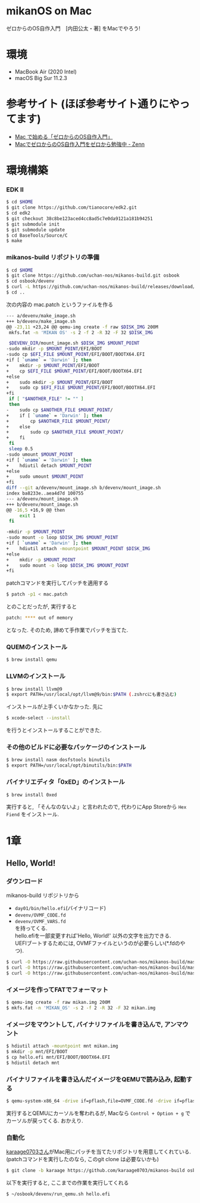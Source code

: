# mikanOS on Mac
ゼロからのOS自作入門　[内田公太・著] をMacでやろう!


# 環境
- MacBook Air (2020 Intel)
- macOS Big Sur 11.2.3


# 参考サイト (ほぼ参考サイト通りにやってます)
- [Mac で始める「ゼロからのOS自作入門」](https://qiita.com/yamoridon/items/4905765cc6e4f320c9b5)
- [MacでゼロからのOS自作入門をゼロから勉強中 - Zenn](https://zenn.dev/karaage0703/scraps/b2705131673377)

# 環境構築
### EDK II
```sh
$ cd $HOME
$ git clone https://github.com/tianocore/edk2.git
$ cd edk2
$ git checkout 38c8be123aced4cc8ad5c7e0da9121a181b94251
$ git submodule init
$ git submodule update
$ cd BaseTools/Source/C
$ make
```

### mikanos-build リポジトリの準備
```sh
$ cd $HOME
$ git clone https://github.com/uchan-nos/mikanos-build.git osbook
$ cd osbook/devenv
$ curl -L https://github.com/uchan-nos/mikanos-build/releases/download/v2.0/x86_64-elf.tar.gz | tar xz
$ cd ..
```

次の内容の mac.patch というファイルを作る
```sh
--- a/devenv/make_image.sh
+++ b/devenv/make_image.sh
@@ -23,11 +23,24 @@ qemu-img create -f raw $DISK_IMG 200M
 mkfs.fat -n 'MIKAN OS' -s 2 -f 2 -R 32 -F 32 $DISK_IMG

 $DEVENV_DIR/mount_image.sh $DISK_IMG $MOUNT_POINT
-sudo mkdir -p $MOUNT_POINT/EFI/BOOT
-sudo cp $EFI_FILE $MOUNT_POINT/EFI/BOOT/BOOTX64.EFI
+if [ `uname` = 'Darwin' ]; then
+    mkdir -p $MOUNT_POINT/EFI/BOOT
+    cp $EFI_FILE $MOUNT_POINT/EFI/BOOT/BOOTX64.EFI
+else
+    sudo mkdir -p $MOUNT_POINT/EFI/BOOT
+    sudo cp $EFI_FILE $MOUNT_POINT/EFI/BOOT/BOOTX64.EFI
+fi
 if [ "$ANOTHER_FILE" != "" ]
 then
-    sudo cp $ANOTHER_FILE $MOUNT_POINT/
+    if [ `uname` = 'Darwin' ]; then
+        cp $ANOTHER_FILE $MOUNT_POINT/
+    else
+        sudo cp $ANOTHER_FILE $MOUNT_POINT/
+    fi
 fi
 sleep 0.5
-sudo umount $MOUNT_POINT
+if [ `uname` = 'Darwin' ]; then
+    hdiutil detach $MOUNT_POINT
+else
+    sudo umount $MOUNT_POINT
+fi
diff --git a/devenv/mount_image.sh b/devenv/mount_image.sh
index ba8233e..aea4d7d 100755
--- a/devenv/mount_image.sh
+++ b/devenv/mount_image.sh
@@ -16,5 +16,9 @@ then
     exit 1
 fi

-mkdir -p $MOUNT_POINT
-sudo mount -o loop $DISK_IMG $MOUNT_POINT
+if [ `uname` = 'Darwin' ]; then
+    hdiutil attach -mountpoint $MOUNT_POINT $DISK_IMG
+else
+    mkdir -p $MOUNT_POINT
+    sudo mount -o loop $DISK_IMG $MOUNT_POINT
+fi
```

patchコマンドを実行してパッチを適用する
```sh
$ patch -p1 < mac.patch
```
とのことだったが, 実行すると
```sh
patch: **** out of memory
```
となった. そのため, 諦めて手作業でパッチを当てた.



### QUEMのインストール
```sh
$ brew install qemu
```


### LLVMのインストール
```sh
$ brew install llvm@9
$ export PATH=/usr/local/opt/llvm@9/bin:$PATH (.zshrcにも書き込む)
```
インストールが上手くいかなかった. 先に
```sh
$ xcode-select --install
```
を行うとインストールすることができた.



### その他のビルドに必要なパッケージのインストール
```sh
$ brew install nasm dosfstools binutils
$ export PATH=/usr/local/opt/binutils/bin:$PATH
```


### バイナリエディタ「0xED」のインストール
```sh
$ brew install 0xed
```
実行すると, 「そんなのないよ」と言われたので, 代わりにApp Storeから `Hex Fiend` をインストール. 



# 1章
## Hello, World!

### ダウンロード
mikanos-build リポジトリから
- `day01/bin/hello.efi`(バイナリコード)
- `devenv/OVMF_CODE.fd`
- `devenv/OVMF_VARS.fd`  
を持ってくる.  
hello.efiを一部変更すれば'Hello, World!' 以外の文字を出力できる.  
UEFIブートするためには, OVMFファイルというのが必要らしい(*.fdのやつ). 

```sh
$ curl -O https://raw.githubusercontent.com/uchan-nos/mikanos-build/master/day01/bin/hello.efi
$ curl -O https://raw.githubusercontent.com/uchan-nos/mikanos-build/master/devenv/OVMF_CODE.fd
$ curl -O https://raw.githubusercontent.com/uchan-nos/mikanos-build/master/devenv/OVMF_VARS.fd
```


### イメージを作ってFATでフォーマット
```sh
$ qemu-img create -f raw mikan.img 200M
$ mkfs.fat -n 'MIKAN_OS' -s 2 -f 2 -R 32 -F 32 mikan.img
```

### イメージをマウントして, バイナリファイルを書き込んで, アンマウント
```sh
$ hdiutil attach -mountpoint mnt mikan.img
$ mkdir -p mnt/EFI/BOOT
$ cp hello.efi mnt/EFI/BOOT/BOOTX64.EFI
$ hdiutil detach mnt
```


### バイナリファイルを書き込んだイメージをQEMUで読み込み, 起動する
```sh
$ qemu-system-x86_64 -drive if=pflash,file=OVMF_CODE.fd -drive if=pflash,file=OVMF_VARS.fd -hda mikan.img
```
実行するとQEMUにカーソルを奪われるが, Macなら `Control + Option + g` でカーソルが戻ってくる. おかえり. 



### 自動化
[karaage0703さん](https://zenn.dev/karaage0703/scraps/b2705131673377)がMac用にパッチを当てたリポジトリを用意してくれている. (patchコマンドを実行したのなら, このgit clone は必要ないかも)
```sh
$ git clone -b karaage https://github.com/karaage0703/mikanos-build osbook
```

以下を実行すると, ここまでの作業を実行してくれる
```sh
$ ~/osbook/devenv/run_qemu.sh hello.efi
```



